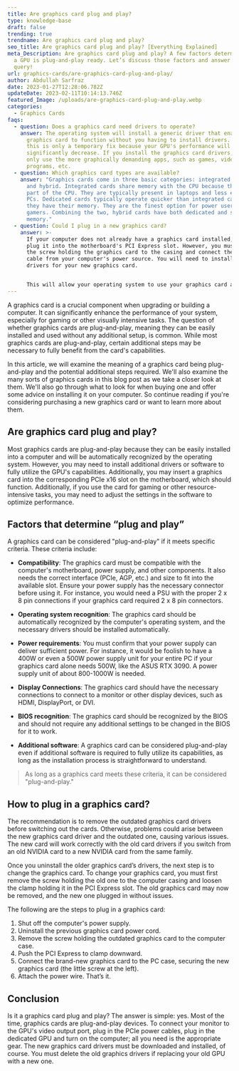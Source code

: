 ```yaml
---
title: Are graphics card plug and play?
type: knowledge-base
draft: false
trending: true
trendname: Are graphics card plug and play?
seo_title: Are graphics card plug and play? [Everything Explained]
meta_Description: Are graphics card plug and play? A few factors determine that
  a GPU is plug-and-play ready. Let’s discuss those factors and answer the
  query!
url: graphics-cards/are-graphics-card-plug-and-play/
author: Abdullah Sarfraz
date: 2023-01-27T12:28:06.782Z
updateDate: 2023-02-11T10:14:13.746Z
featured_Image: /uploads/are-graphics-card-plug-and-play.webp
categories:
  - Graphics Cards
faqs:
  - question: Does a graphics card need drivers to operate?
    answer: The operating system will install a generic driver that enables a
      graphics card to function without you having to install drivers. However,
      this is only a temporary fix because your GPU's performance will
      significantly decrease. If you install the graphics card drivers, you can
      only use the more graphically demanding apps, such as games, video editing
      programs, etc.
  - question: Which graphics card types are available?
    answer: "Graphics cards come in three basic categories: integrated, dedicated,
      and hybrid. Integrated cards share memory with the CPU because they are
      part of the CPU. They are typically present in laptops and less expensive
      PCs. Dedicated cards typically operate quicker than integrated cards since
      they have their memory. They are the finest option for power users and
      gamers. Combining the two, hybrid cards have both dedicated and shared
      memory."
  - question: Could I plug in a new graphics card?
    answer: >-
      If your computer does not already have a graphics card installed, you can
      plug it into the motherboard's PCI Express slot. However, you must tighten
      the screw holding the graphics card to the casing and connect the power
      cable from your computer's power source. You will need to install the
      drivers for your new graphics card. 


      This will allow your operating system to use your graphics card at its full potential, and now it can perform more advanced graphical tasks. If you accidentally pull the HDMI cable, the graphics card will move, adding tension to the PCI Express slot. I've seen it happen more than once!
---
```

A graphics card is a crucial component when upgrading or building a computer. It can significantly enhance the performance of your system, especially for gaming or other visually intensive tasks. The question of whether graphics cards are plug-and-play, meaning they can be easily installed and used without any additional setup, is common. While most graphics cards are plug-and-play, certain additional steps may be necessary to fully benefit from the card's capabilities. 

In this article, we will examine the meaning of a graphics card being plug-and-play and the potential additional steps required. We'll also examine the many sorts of graphics cards in this blog post as we take a closer look at them. We'll also go through what to look for when buying one and offer some advice on installing it on your computer. So continue reading if you're considering purchasing a new graphics card or want to learn more about them.

## Are graphics card plug and play?

Most graphics cards are plug-and-play because they can be easily installed into a computer and will be automatically recognized by the operating system. However, you may need to install additional drivers or software to fully utilize the GPU's capabilities. Additionally, you may insert a graphics card into the corresponding PCIe x16 slot on the motherboard, which should function. Additionally, if you use the card for gaming or other resource-intensive tasks, you may need to adjust the settings in the software to optimize performance.

## Factors that determine “plug and play”

A graphics card can be considered "plug-and-play" if it meets specific criteria. These criteria include:

* **Compatibility**: The graphics card must be compatible with the computer's motherboard, power supply, and other components. It also needs the correct interface (PCIe, AGP, etc.) and size to fit into the available slot. Ensure your power supply has the necessary connector before using it. For instance, you would need a PSU with the proper 2 x 8 pin connections if your graphics card required 2 x 8 pin connectors.


* **Operating system recognition**: The graphics card should be automatically recognized by the computer's operating system, and the necessary drivers should be installed automatically.


* **Power requirements**: You must confirm that your power supply can deliver sufficient power. For instance, it would be foolish to have a 400W or even a 500W power supply unit for your entire PC if your graphics card alone needs 500W, like the ASUS RTX 3090. A power supply unit of about 800-1000W is needed.


* **Display Connections**: The graphics card should have the necessary connections to connect to a monitor or other display devices, such as HDMI, DisplayPort, or DVI.


* **BIOS recognition**: The graphics card should be recognized by the BIOS and should not require any additional settings to be changed in the BIOS for it to work.


* **Additional software**: A graphics card can be considered plug-and-play even if additional software is required to fully utilize its capabilities, as long as the installation process is straightforward to understand.

> As long as a graphics card meets these criteria, it can be considered "plug-and-play."

## How to plug in a graphics card?

The recommendation is to remove the outdated graphics card drivers before switching out the cards. Otherwise, problems could arise between the new graphics card driver and the outdated one, causing various issues. The new card will work correctly with the old card drivers if you switch from an old NVIDIA card to a new NVIDIA card from the same family.

Once you uninstall the older graphics card’s drivers, the next step is to change the graphics card. To change your graphics card, you must first remove the screw holding the old one to the computer casing and loosen the clamp holding it in the PCI Express slot. The old graphics card may now be removed, and the new one plugged in without issues. 

The following are the steps to plug in a graphics card:

1. Shut off the computer's power supply.
2. Uninstall the previous graphics card power cord.
3. Remove the screw holding the outdated graphics card to the computer case.
4. Push the PCI Express to clamp downward.
5. Connect the brand-new graphics card to the PC case, securing the new graphics card (the little screw at the left).
6. Attach the power wire. That’s it.

## Conclusion

Is it a graphics card plug and play? The answer is simple: yes. Most of the time, graphics cards are plug-and-play devices. To connect your monitor to the GPU's video output port, plug in the PCIe power cables, plug in the dedicated GPU and turn on the computer; all you need is the appropriate gear. The new graphics card drivers must be downloaded and installed, of course. You must delete the old graphics drivers if replacing your old GPU with a new one.